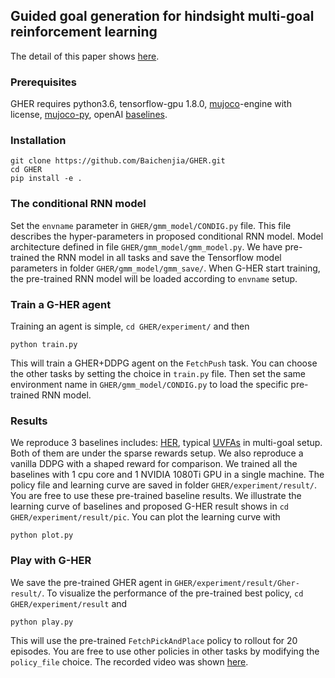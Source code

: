 ## Guided goal generation for hindsight multi-goal reinforcement learning
The detail of this paper shows [here](https://sites.google.com/view/gher-algorithm).

### Prerequisites
GHER requires python3.6, tensorflow-gpu 1.8.0, [mujoco](http://www.mujoco.org/)-engine with license,  [mujoco-py](https://github.com/openai/mujoco-py), openAI [baselines](https://github.com/openai/baselines).

### Installation

```
git clone https://github.com/Baichenjia/GHER.git
cd GHER
pip install -e .
```

### The conditional RNN model
Set the `envname` parameter in `GHER/gmm_model/CONDIG.py` file. This file describes the hyper-parameters in proposed conditional RNN model. Model architecture defined in file `GHER/gmm_model/gmm_model.py`. We have pre-trained the RNN model in all tasks and save the Tensorflow model parameters in folder `GHER/gmm_model/gmm_save/`. When G-HER start training, the pre-trained RNN model will be loaded according to `envname` setup.

### Train a G-HER agent
Training an agent is simple, `cd GHER/experiment/` and then
```
python train.py
```
This will train a GHER+DDPG agent on the `FetchPush` task. You can choose the other tasks by setting the choice in `train.py` file. Then set the same environment name in `GHER/gmm_model/CONDIG.py` to load the specific pre-trained RNN model.

### Results
We reproduce 3 baselines includes: [HER](https://arxiv.org/abs/1707.01495), typical [UVFAs](http://proceedings.mlr.press/v37/schaul15.pdf) in multi-goal setup. Both of them are under the sparse rewards setup. We also reproduce a vanilla DDPG with a shaped reward for comparison. We trained all the baselines with 1 cpu core and 1 NVIDIA 1080Ti GPU in a single machine. The policy file and learning curve are saved in folder `GHER/experiment/result/`. You are free to use these pre-trained baseline results. We illustrate the learning curve of baselines and proposed G-HER result shows in `cd GHER/experiment/result/pic`. You can plot the learning curve with 
```
python plot.py
```

### Play with G-HER
We save the pre-trained GHER agent in `GHER/experiment/result/Gher-result/`. To visualize the performance of the pre-trained best policy, `cd GHER/experiment/result` and
```
python play.py
```
This will use the pre-trained `FetchPickAndPlace` policy to rollout for 20 episodes. You are free to use other policies in other tasks by modifying the `policy_file` choice. The recorded video was shown [here](https://sites.google.com/view/gher-algorithm).
